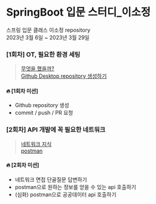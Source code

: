 # SpringBoot 입문 스터디_이소정

스프링 입문 클래스 이소정 repository  
2023년 3월 6일 ~ 2023년 3월 29일

### [1회차] OT, 필요한 환경 세팅 
> [무엇을 했을까?](https://velog.io/@xxoznge/Spring-Boot-%EC%9E%85%EB%AC%B8-%EC%8A%A4%ED%84%B0%EB%94%94-1%ED%9A%8C%EC%B0%A8)  
> [Github Desktop repository 생성하기]()  

#### 🔥 [1회차 미션] 
- Github repository 생성   
- commit / push / PR 요청  

### [2회차] API 개발에 꼭 필요한 네트워크  
> [네트워크 지식](https://velog.io/@xxoznge/SpringBoot-%EC%9E%85%EB%AC%B8-%EC%8A%A4%ED%84%B0%EB%94%94-2%ED%9A%8C%EC%B0%A8-API%EB%9E%80)  
> [postman](https://velog.io/@xxoznge/SpringBoot-%EC%9E%85%EB%AC%B8-%EC%8A%A4%ED%84%B0%EB%94%94-2%ED%9A%8C%EC%B0%A8)  

#### 🔥 [2회차 미션]
- 네트워크 면접 단골질문 답변하기   
- postman으로 원하는 정보를 얻을 수 있는 api 호출하기  
- (심화) postman으로 공공데이터 api 호출하기
